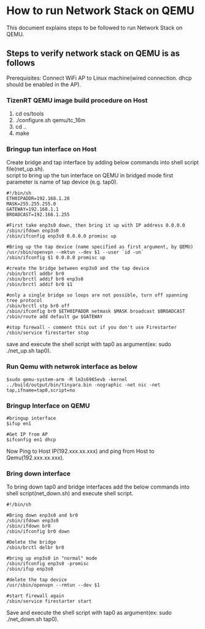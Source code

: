 # How to run Network Stack on QEMU
This document explains steps to be followed to run Network Stack on QEMU.  

## Steps to verify network stack on QEMU is as follows

Prerequisites: Connect WiFi AP to Linux machine(wired connection. dhcp should be enabled in the AP).  

### TizenRT QEMU image build procedure on Host
1. cd os/tools
2. ./configure.sh qemu/tc_16m
3. cd ..
4. make


### Bringup tun interface on Host
Create bridge and tap interface by adding below commands into shell script file(net_up.sh).  
script to bring up the tun interface on QEMU in bridged mode first parameter is name of tap device (e.g. tap0).  
```
#!/bin/sh
ETH0IPADDR=192.168.1.20
MASK=255.255.255.0
GATEWAY=192.168.1.1
BROADCAST=192.168.1.255

#First take enp3s0 down, then bring it up with IP address 0.0.0.0
/sbin/ifdown enp3s0
/sbin/ifconfig enp3s0 0.0.0.0 promisc up

#Bring up the tap device (name specified as first argument, by QEMU)
/usr/sbin/openvpn --mktun --dev $1 --user `id -un`
/sbin/ifconfig $1 0.0.0.0 promisc up

#create the bridge between enp3s0 and the tap device
/sbin/brctl addbr br0
/sbin/brctl addif br0 enp3s0
/sbin/brctl addif br0 $1

#only a single bridge so loops are not possible, turn off spanning tree protocol
/sbin/brctl stp br0 off
/sbin/ifconfig br0 $ETH0IPADDR netmask $MASK broadcast $BROADCAST
/sbin/route add default gw $GATEWAY

#stop firewall - comment this out if you don't use Firestarter
/sbin/service firestarter stop
```
save and execute the shell script with tap0 as argument(ex: sudo ./net_up.sh tap0).  

### Run Qemu with netwrok interface as below
```
$sudo qemu-system-arm -M lm3s6965evb -kernel ../build/output/bin/tinyara.bin -nographic -net nic -net tap,ifname=tap0,script=no
```
### Bringup Interface on QEMU
```
#bringup interface
$ifup en1

#Get IP from AP
$ifconfig en1 dhcp
```
Now Ping to Host IP(192.xxx.xx.xxx) and ping from Host to Qemu(192.xxx.xx.xxx).  

### Bring down interface
To bring down tap0 and bridge interfaces add the below commands into shell script(net_down.sh) and execute shell script.  
```
#!/bin/sh

#Bring down enp3s0 and br0
/sbin/ifdown enp3s0
/sbin/ifdown br0
/sbin/ifconfig br0 down

#Delete the bridge
/sbin/brctl delbr br0

#bring up enp3s0 in "normal" mode
/sbin/ifconfig enp3s0 -promisc
/sbin/ifup enp3s0

#delete the tap device
/usr/sbin/openvpn --rmtun --dev $1

#start firewall again
/sbin/service firestarter start
```
Save and execute the shell script with tap0 as argument(ex: sudo ./net_down.sh tap0).  

